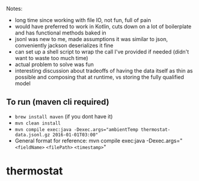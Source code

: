 Notes:
- long time since working with file IO, not fun, full of pain
- would have preferred to work in Kotlin, cuts down on a lot of boilerplate and has functional methods baked in
- jsonl was new to me, made assumptions it was similar to json, conveniently  jackson deserializes it fine
- can set up a shell script to wrap the call I've provided if needed (didn't want to waste too much time)
- actual problem to solve was fun
- interesting discussion about tradeoffs of having the data itself as thin as possible and composing that at runtime,
  vs storing the fully qualified model

## To run (maven cli required)
- ```brew install maven``` (if you dont have it)
- ```mvn clean install```
- ```mvn compile exec:java -Dexec.args="ambientTemp thermostat-data.jsonl.gz 2016-01-01T03:00"```
- General format for reference: mvn compile exec:java -Dexec.args="`<fieldName>` `<filePath>` `<timestamp>`"
# thermostat
